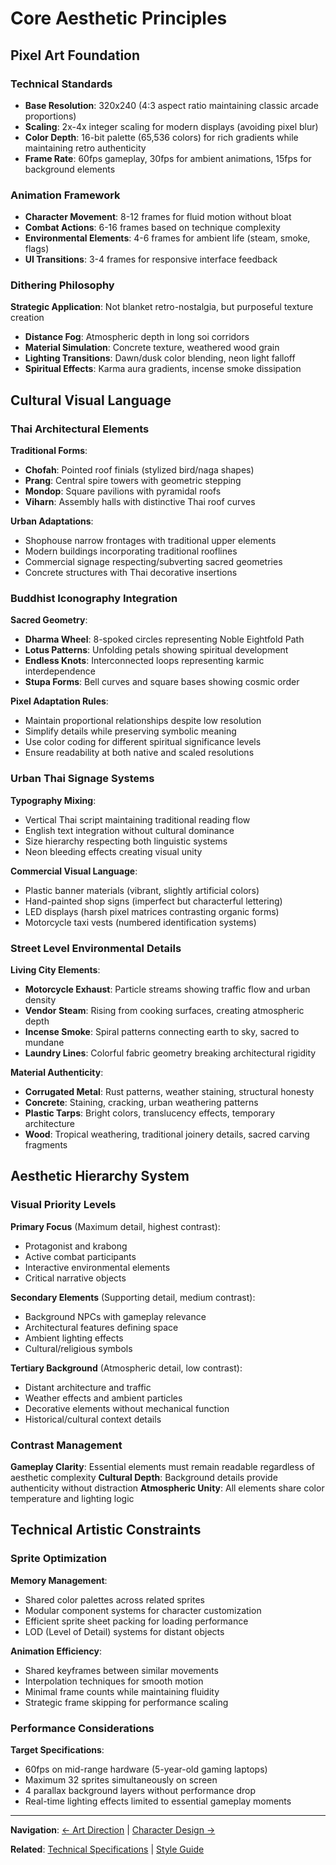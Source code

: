 # Core Aesthetic Principles

## Pixel Art Foundation

### Technical Standards
- **Base Resolution**: 320x240 (4:3 aspect ratio maintaining classic arcade proportions)
- **Scaling**: 2x-4x integer scaling for modern displays (avoiding pixel blur)
- **Color Depth**: 16-bit palette (65,536 colors) for rich gradients while maintaining retro authenticity
- **Frame Rate**: 60fps gameplay, 30fps for ambient animations, 15fps for background elements

### Animation Framework
- **Character Movement**: 8-12 frames for fluid motion without bloat
- **Combat Actions**: 6-16 frames based on technique complexity
- **Environmental Elements**: 4-6 frames for ambient life (steam, smoke, flags)
- **UI Transitions**: 3-4 frames for responsive interface feedback

### Dithering Philosophy
**Strategic Application**: Not blanket retro-nostalgia, but purposeful texture creation
- **Distance Fog**: Atmospheric depth in long soi corridors  
- **Material Simulation**: Concrete texture, weathered wood grain
- **Lighting Transitions**: Dawn/dusk color blending, neon light falloff
- **Spiritual Effects**: Karma aura gradients, incense smoke dissipation

## Cultural Visual Language

### Thai Architectural Elements
**Traditional Forms**:
- **Chofah**: Pointed roof finials (stylized bird/naga shapes)
- **Prang**: Central spire towers with geometric stepping
- **Mondop**: Square pavilions with pyramidal roofs
- **Viharn**: Assembly halls with distinctive Thai roof curves

**Urban Adaptations**:
- Shophouse narrow frontages with traditional upper elements
- Modern buildings incorporating traditional rooflines
- Commercial signage respecting/subverting sacred geometries
- Concrete structures with Thai decorative insertions

### Buddhist Iconography Integration
**Sacred Geometry**:
- **Dharma Wheel**: 8-spoked circles representing Noble Eightfold Path
- **Lotus Patterns**: Unfolding petals showing spiritual development
- **Endless Knots**: Interconnected loops representing karmic interdependence
- **Stupa Forms**: Bell curves and square bases showing cosmic order

**Pixel Adaptation Rules**:
- Maintain proportional relationships despite low resolution
- Simplify details while preserving symbolic meaning
- Use color coding for different spiritual significance levels
- Ensure readability at both native and scaled resolutions

### Urban Thai Signage Systems
**Typography Mixing**:
- Vertical Thai script maintaining traditional reading flow
- English text integration without cultural dominance
- Size hierarchy respecting both linguistic systems
- Neon bleeding effects creating visual unity

**Commercial Visual Language**:
- Plastic banner materials (vibrant, slightly artificial colors)
- Hand-painted shop signs (imperfect but characterful lettering)
- LED displays (harsh pixel matrices contrasting organic forms)
- Motorcycle taxi vests (numbered identification systems)

### Street Level Environmental Details
**Living City Elements**:
- **Motorcycle Exhaust**: Particle streams showing traffic flow and urban density
- **Vendor Steam**: Rising from cooking surfaces, creating atmospheric depth
- **Incense Smoke**: Spiral patterns connecting earth to sky, sacred to mundane
- **Laundry Lines**: Colorful fabric geometry breaking architectural rigidity

**Material Authenticity**:
- **Corrugated Metal**: Rust patterns, weather staining, structural honesty  
- **Concrete**: Staining, cracking, urban weathering patterns
- **Plastic Tarps**: Bright colors, translucency effects, temporary architecture
- **Wood**: Tropical weathering, traditional joinery details, sacred carving fragments

## Aesthetic Hierarchy System

### Visual Priority Levels
**Primary Focus** (Maximum detail, highest contrast):
- Protagonist and krabong
- Active combat participants
- Interactive environmental elements
- Critical narrative objects

**Secondary Elements** (Supporting detail, medium contrast):
- Background NPCs with gameplay relevance
- Architectural features defining space
- Ambient lighting effects
- Cultural/religious symbols

**Tertiary Background** (Atmospheric detail, low contrast):
- Distant architecture and traffic
- Weather effects and ambient particles
- Decorative elements without mechanical function
- Historical/cultural context details

### Contrast Management
**Gameplay Clarity**: Essential elements must remain readable regardless of aesthetic complexity
**Cultural Depth**: Background details provide authenticity without distraction
**Atmospheric Unity**: All elements share color temperature and lighting logic

## Technical Artistic Constraints

### Sprite Optimization
**Memory Management**:
- Shared color palettes across related sprites
- Modular component systems for character customization
- Efficient sprite sheet packing for loading performance
- LOD (Level of Detail) systems for distant objects

**Animation Efficiency**:
- Shared keyframes between similar movements
- Interpolation techniques for smooth motion
- Minimal frame counts while maintaining fluidity
- Strategic frame skipping for performance scaling

### Performance Considerations
**Target Specifications**:
- 60fps on mid-range hardware (5-year-old gaming laptops)
- Maximum 32 sprites simultaneously on screen
- 4 parallax background layers without performance drop
- Real-time lighting effects limited to essential gameplay moments

---

**Navigation**: [← Art Direction](../art_direction.md) | [Character Design →](./character_design.md)

**Related**: [Technical Specifications](./technical_specifications.md) | [Style Guide](./style_guide.md)